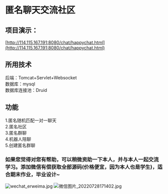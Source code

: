 # 匿名聊天交流社区

## 项目演示：  
[http://114.115.167.191:8080/chat/happychat.html](http://114.115.167.191:8080/chat/happychat.html)

## 所用技术  
后端：Tomcat+Servlet+Websocket  
数据库：mysql  
数据库连接池：Druid

## 功能  
1.匿名随机匹配一对一聊天  
2.匿名社区  
3.匿名群聊  
4.机器人陪聊  
5.创建匿名群聊

### 如果您觉得对您有帮助，可以稍微资助一下本人，并与本人一起交流学习。添加微信有偿获取全部源码(价格便宜，因为本人也是学生)，适合期末作业，毕业设计~
![wechat_erweima.jpg](https://s2.loli.net/2022/07/29/xVDyqcMHgwa74dX.jpg)
![微信图片_20220728171402.jpg](https://s2.loli.net/2022/07/28/pe5UVRHhbLuZali.jpg)
